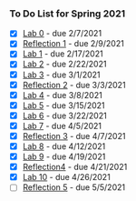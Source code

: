 ### To Do List for Spring 2021
- [x] [Lab 0](https://docs.google.com/document/d/16lCuNDfjTnwWGZ26JIdZMaa76AXRDdCI1dZ8uCdgldo/edit) - due 2/7/2021
- [x] [Reflection 1](https://docs.google.com/forms/d/e/1FAIpQLSf3tOvRhuLmxy1URx0vLZvTszc31v98gsoA7ivwxzzsc3Xb3Q/viewform) - due 2/9/2021
- [x] [Lab 1](https://docs.google.com/document/d/1zaxVQ1WaLGyLyr7CYjzHljQkI7UkNmin3ouInPSHDWs/edit) - due 2/17/2021 
- [x] [Lab 2](https://docs.google.com/document/d/1IG6UOWEqg_yJdGe4xtmqw5ZrtOgot6p4d5uhb30YO48/edit) - due 2/22/2021
- [x] [Lab 3](https://docs.google.com/document/d/1kslwVbmK5M7ZNHlUx5CnRJQEMLPbVnZJA87bgVHvRJ8/edit) - due 3/1/2021
- [x] [Reflection 2](https://docs.google.com/forms/d/e/1FAIpQLSf3tOvRhuLmxy1URx0vLZvTszc31v98gsoA7ivwxzzsc3Xb3Q/viewform) - due 3/3/2021 
- [x] [Lab 4](https://docs.google.com/document/d/1aXlyaP-qCI1c9e49wsBDK_Sz4_2Tu7RLcpRaPJhR-KU/edit)	- due 3/8/2021
- [x] [Lab 5](https://docs.google.com/document/d/1q87A3oALP8iKkcfT34a9k2X1H49DwP7fZ1UjV0UeCZo/edit)	- due 3/15/2021
- [x] [Lab 6](https://docs.google.com/document/d/16Uxst6-RSu78PZIk_9e9BGnVGASmzEWurwjuj9KNGUg/edit)	- due 3/22/2021
- [x] [Lab 7](https://docs.google.com/document/d/1qRxEH_pbgJOBe4m5O4RHH7MhR-8wyuhur7GPTJx4YA0/edit) - due 4/5/2021
- [x] [Reflection 3](https://docs.google.com/forms/d/e/1FAIpQLSf3tOvRhuLmxy1URx0vLZvTszc31v98gsoA7ivwxzzsc3Xb3Q/viewform) - due 4/7/2021  
- [x] [Lab 8](https://docs.google.com/document/d/1QEY7TIOFiuRjIoyuFgMYE39ZiS-jy-76c57QMyDIHfc/edit) - due 4/12/2021
- [x] [Lab 9](https://docs.google.com/document/d/1IZ3nez1eLg1Psx_f8xN7NvQWkBqU5hiYJnPk3GDOWeo/edit) - due 4/19/2021
- [x] [Reflection4](https://docs.google.com/forms/d/e/1FAIpQLSf3tOvRhuLmxy1URx0vLZvTszc31v98gsoA7ivwxzzsc3Xb3Q/viewform) - due 4/21/2021
- [x] [Lab 10](https://docs.google.com/document/d/174pzqV8GzECb1G6rADwoYd-Foqyd6JvMFbMEdlJDFRk/edit) - due 4/26/2021
- [ ] [Reflection 5](https://docs.google.com/forms/d/e/1FAIpQLSf3tOvRhuLmxy1URx0vLZvTszc31v98gsoA7ivwxzzsc3Xb3Q/viewform) - due 5/5/2021
